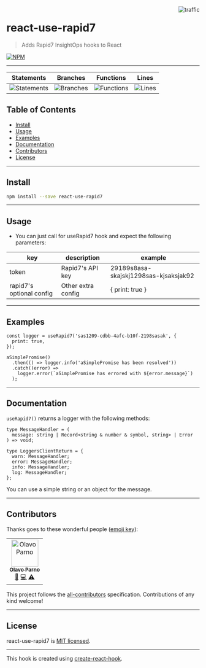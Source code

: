 <img align="right" alt="traffic" src="https://pv-badge.herokuapp.com/total.svg?repo_id=olavoparno-react-use-rapid7"/>

# react-use-rapid7

> Adds Rapid7 InsightOps hooks to React

[![NPM](https://img.shields.io/npm/v/react-use-rapid7.svg)](https://www.npmjs.com/package/react-use-rapid7)

---

| Statements                                                                               | Branches                                                                             | Functions                                                                              | Lines                                                                          |
| ---------------------------------------------------------------------------------------- | ------------------------------------------------------------------------------------ | -------------------------------------------------------------------------------------- | ------------------------------------------------------------------------------ |
| ![Statements](https://img.shields.io/badge/statements-100%25-brightgreen.svg?style=flat) | ![Branches](https://img.shields.io/badge/branches-100%25-brightgreen.svg?style=flat) | ![Functions](https://img.shields.io/badge/functions-100%25-brightgreen.svg?style=flat) | ![Lines](https://img.shields.io/badge/lines-100%25-brightgreen.svg?style=flat) |

## Table of Contents

- [Install](#install)
- [Usage](#usage)
- [Examples](#examples)
- [Documentation](#documentation)
- [Contributors](#contributors)
- [License](#license)

---

## Install

```bash
npm install --save react-use-rapid7
```

---

## Usage

- You can just call for useRapid7 hook and expect the following parameters:

| key                      | description        | example                               |
| ------------------------ | ------------------ | ------------------------------------- |
| token                    | Rapid7's API key   | 29189s8asa-skajskj1298sas-kjsaksjak92 |
| rapid7's optional config | Other extra config | { print: true }                       |

---

## Examples

```tsx
const logger = useRapid7('sas1209-cdbb-4afc-b10f-2198sasak', {
  print: true,
});

aSimplePromise()
  .then(() => logger.info('aSimplePromise has been resolved'))
  .catch((error) =>
    logger.error(`aSimplePromise has errored with ${error.message}`)
  );
```

---

## Documentation

`useRapid7()` returns a logger with the following methods:

```tsx
type MessageHandler = (
  message: string | Record<string & number & symbol, string> | Error
) => void;

type LoggersClientReturn = {
  warn: MessageHandler;
  error: MessageHandler;
  info: MessageHandler;
  log: MessageHandler;
};
```

You can use a simple string or an object for the message.

---

## Contributors

Thanks goes to these wonderful people ([emoji key](https://allcontributors.org/docs/en/emoji-key)):

<!-- ALL-CONTRIBUTORS-LIST:START - Do not remove or modify this section -->
<!-- prettier-ignore-start -->
<!-- markdownlint-disable -->
<table>
  <tbody>
    <tr>
      <td align="center"><a href="https://olavoparno.github.io"><img src="https://avatars1.githubusercontent.com/u/7513162?v=4?s=70" width="70px;" alt="Olavo Parno"/><br /><sub><b>Olavo Parno</b></sub></a><br /><a href="#ideas-olavoparno" title="Ideas, Planning, & Feedback">🤔</a> <a href="https://github.com/olavoparno/react-use-rapid7/commits?author=olavoparno" title="Code">💻</a> <a href="https://github.com/olavoparno/react-use-rapid7/commits?author=olavoparno" title="Tests">⚠️</a></td>
    </tr>
  </tbody>
</table>

<!-- markdownlint-restore -->
<!-- prettier-ignore-end -->

<!-- ALL-CONTRIBUTORS-LIST:END -->

This project follows the [all-contributors](https://github.com/all-contributors/all-contributors) specification. Contributions of any kind welcome!

---

## License

react-use-rapid7 is [MIT licensed](./LICENSE).

---

This hook is created using [create-react-hook](https://github.com/hermanya/create-react-hook).

